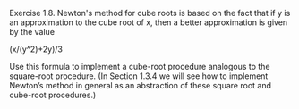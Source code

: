 Exercise 1.8. Newton's method for cube roots is based on the fact that if y is an approximation to the cube root of x, then a better approximation is given by the value

(x/(y^2)+2y)/3

Use this formula to implement a cube-root procedure analogous to the square-root procedure. (In Section 1.3.4 we will see how to implement Newton’s method in general as an abstraction of these square root and cube-root procedures.)
